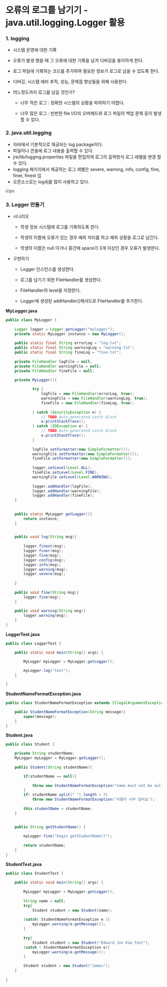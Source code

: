 # 오류의 로그를 남기기 - java.util.logging.Logger 활용

### 1. logging

- 시스템 운영에 대한 기록

- 오류가 발생 했을 때 그 오류에 대한 기록을 남겨 디버깅을 용이하게 한다.

- 로그 파일에 기록하는 코드를 추가하여 필요한 정보가 로그로 남을 수 있도록 한다.

- 디버깅, 시스템 에러 추적, 성능, 문제점 향상들을 위해 사용한다.

- 어느정도까지 로그를 남길 것인가?

  - 너무 적은 로그 : 정확한 시스템의 상황을 파악하기 어렵다.

  - 너무 많은 로그 : 빈번한 file I/O의 오버헤드와 로그 파일의 백업 문제 등이 발생할 수 있다.



### 2. java.util.logging

- 자바에서 기본적으로 제공되는 log package이다.
- 파일이나 콘솔에 로그 내용을 출력할 수 있다.
- jre/lib/logging.properties 파일을 편집하여 로그의 출력방식 로그 레벨을 변경 할 수 있다.
- logging 패키지에서 제공하는 로그 레벨은 severe, warning, info, config, fine, finer, finest 임
- 오픈소스로는 log4j를 많이 사용하고 있다.

<img src="https://user-images.githubusercontent.com/42603919/157572907-3b9b62bf-1379-4b89-ac1a-4e27750b9cfb.PNG" alt="캡처" style="zoom:67%;" />





### 3. Logger 만들기

- 시나리오

  - 학생 정보 시스템에 로그를 기록하도록 한다.

  - 학생의 이름에 오류가 있는 경우 예외 처리를 하고 예외 상황을 로그로 남긴다.

  - 학생의 이름은 null 이거나 중간에 space가 3개 이상인 경우 오류가 발생한다.

- 구현하기

  - Logger 인스턴스를 생성한다.

  - 로그를 남기기 위한 FileHandler를 생성한다.

  - FileHandler의 level을 지정한다.

  - Logger에 생성된 addHandler()메서드로 FileHandler를 추가한다.



**MyLogger.java**

```java
public class MyLogger {
	
	Logger logger = Logger.getLogger("mylogger");
	private static MyLogger instance = new MyLogger();
	
	public static final String errorLog = "log.txt";
	public static final String warningLog = "warning.txt";
	public static final String fineLog = "fine.txt";
	
	private FileHandler logFile = null;
	private FileHandler warningFile = null;
	private FileHandler fineFile = null;

	private MyLogger(){
	
			try {
				logFile = new FileHandler(errorLog, true);
				warningFile = new FileHandler(warningLog, true);
				fineFile = new FileHandler(fineLog, true);
				
			} catch (SecurityException e) {
				// TODO Auto-generated catch block
				e.printStackTrace();
			} catch (IOException e) {
				// TODO Auto-generated catch block
				e.printStackTrace();
			}
	
			logFile.setFormatter(new SimpleFormatter());
			warningFile.setFormatter(new SimpleFormatter());
			fineFile.setFormatter(new SimpleFormatter());
			
			logger.setLevel(Level.ALL);
			fineFile.setLevel(Level.FINE);
			warningFile.setLevel(Level.WARNING);
			
			logger.addHandler(logFile);
			logger.addHandler(warningFile);
			logger.addHandler(fineFile);
	}	
	
	
	public static MyLogger getLogger(){
		return instance;
	}

	
	public void log(String msg){
		
		logger.finest(msg);
		logger.finer(msg);
		logger.fine(msg);
		logger.config(msg);
		logger.info(msg);
		logger.warning(msg);
		logger.severe(msg);
		
	}
	
	public void fine(String msg){
		logger.fine(msg);
	}
	
	public void warning(String msg){
		logger.warning(msg);
	}
}
```



**LoggerTest.java**

```java
public class LoggerTest {

	public static void main(String[] args) {

		MyLogger myLogger = MyLogger.getLogger();
		
		myLogger.log("test");
	}

}
```



**StudentNameFormatException.java**

```java
public class StudentNameFormatException extends IllegalArgumentException{

	public StudentNameFormatException(String message){
		super(message);
	}
}
```



**Student.java**

```java
public class Student {

	private String studentName;
	MyLogger myLogger = MyLogger.getLogger();
	
	public Student(String studentName){

		if(studentName == null){
		
			throw new StudentNameFormatException("name must not be null");
		}
		if( studentName.split(" ").length > 3)
			throw new StudentNameFormatException("이름이 너무 길어요");
		
		this.studentName = studentName;
	}

	
	public String getStudentName() {
		
		myLogger.fine("begin getStudentName()");
		
		return studentName;
	}
}
```



**StudentTest.java**

```java
public class StudentTest {
	
	public static void main(String[] args) {
	
		MyLogger myLogger = MyLogger.getLogger();
		
		String name = null;
		try{
			Student student = new Student(name);
			
		}catch( StudentNameFormatException e ){
			myLogger.warning(e.getMessage());
		}
		
		try{
			Student student = new Student("Edward Jon Kim Test");
		}catch ( StudentNameFormatException e){
			myLogger.warning(e.getMessage());
		}
		
		Student student = new Student("James");
	}
	
}
```